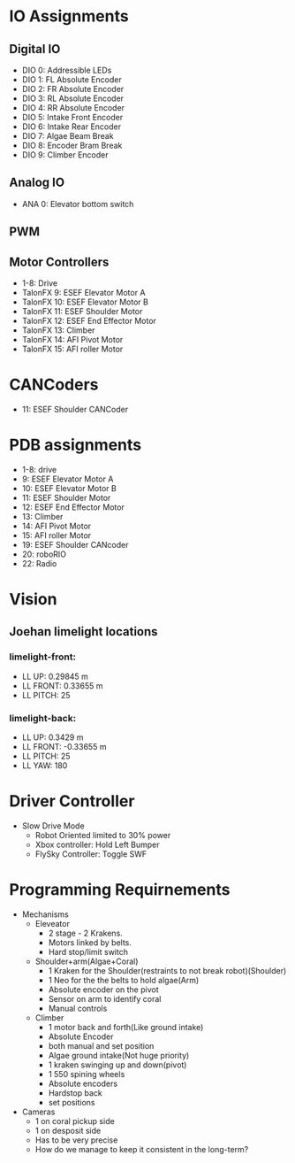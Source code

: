 # IO Assignments

## Digital IO
* DIO 0: Addressible LEDs
* DIO 1: FL Absolute Encoder
* DIO 2: FR Absolute Encoder
* DIO 3: RL Absolute Encoder
* DIO 4: RR Absolute Encoder
* DIO 5: Intake Front Encoder
* DIO 6: Intake Rear Encoder
* DIO 7: Algae Beam Break
* DIO 8: Encoder Bram Break
* DIO 9: Climber Encoder

## Analog IO
* ANA 0: Elevator bottom switch

## PWM

## Motor Controllers
* 1-8: Drive
* TalonFX 9: ESEF Elevator Motor A
* TalonFX 10: ESEF Elevator Motor B
* TalonFX 11: ESEF Shoulder Motor
* TalonFX 12: ESEF End Effector Motor
* TalonFX 13: Climber
* TalonFX 14: AFI Pivot Motor
* TalonFX 15: AFI roller Motor

# CANCoders
* 11: ESEF Shoulder CANCoder

# PDB assignments
* 1-8: drive
* 9: ESEF Elevator Motor A
* 10: ESEF Elevator Motor B
* 11: ESEF Shoulder Motor
* 12: ESEF End Effector Motor
* 13: Climber
* 14: AFI Pivot Motor
* 15: AFI roller Motor 
* 19: ESEF Shoulder CANcoder
* 20: roboRIO
* 22: Radio

# Vision

## Joehan limelight locations

### limelight-front:

* LL UP: 0.29845 m
* LL FRONT: 0.33655 m
* LL PITCH: 25

### limelight-back:

* LL UP: 0.3429 m
* LL FRONT: -0.33655 m
* LL PITCH: 25
* LL YAW: 180

# Driver Controller

* Slow Drive Mode 
  * Robot Oriented limited to 30% power
  * Xbox controller: Hold Left Bumper
  * FlySky Controller: Toggle SWF

# Programming Requirnements
* Mechanisms
  * Eleveator 
    * 2 stage - 2 Krakens.
    * Motors linked by belts.
    * Hard stop/limit switch
  * Shoulder+arm(Algae+Coral)
    * 1 Kraken for the Shoulder(restraints to not break robot)(Shoulder)
    * 1 Neo for the the belts to hold algae(Arm)
    * Absolute encoder on the pivot
    * Sensor on arm to identify coral
    * Manual controls
  * Climber
    * 1 motor back and forth(Like ground intake) 
    * Absolute Encoder
    * both manual and set position
    * Algae ground intake(Not huge priority)
    * 1 kraken swinging up and down(pivot)
    * 1 550 spining wheels
    * Absolute encoders
    * Hardstop back
    * set positions
* Cameras
    * 1 on coral pickup side
    * 1 on desposit side
    * Has to be very precise
    * How do we manage to keep it consistent in the long-term?       